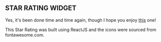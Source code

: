 ## STAR RATING WIDGET 


Yes, it's been done time and time again, though I hope you enjoy [this](https://star-rating.vercel.app/) one!

This Star Rating was built using ReactJS and the icons were sourced from fontawesome.com.
